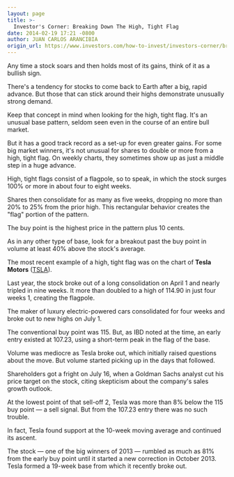 ```yaml
---
layout: page
title: >-
  Investor's Corner: Breaking Down The High, Tight Flag
date: 2014-02-19 17:21 -0800
author: JUAN CARLOS ARANCIBIA
origin_url: https://www.investors.com/how-to-invest/investors-corner/breaking-down-the-high-tight-flag
---
```





Any time a stock soars and then holds most of its gains, think of it as a bullish sign.


There's a tendency for stocks to come back to Earth after a big, rapid advance. But those that can stick around their highs demonstrate unusually strong demand.


Keep that concept in mind when looking for the high, tight flag. It's an unusual base pattern, seldom seen even in the course of an entire bull market.


But it has a good track record as a set-up for even greater gains. For some big market winners, it's not unusual for shares to double or more from a high, tight flag. On weekly charts, they sometimes show up as just a middle step in a huge advance.


High, tight flags consist of a flagpole, so to speak, in which the stock surges 100% or more in about four to eight weeks.


Shares then consolidate for as many as five weeks, dropping no more than 20% to 25% from the prior high. This rectangular behavior creates the "flag" portion of the pattern.


The buy point is the highest price in the pattern plus 10 cents.


As in any other type of base, look for a breakout past the buy point in volume at least 40% above the stock's average.


The most recent example of a high, tight flag was on the chart of **Tesla Motors** ([TSLA](https://research.investors.com/quote.aspx?symbol=TSLA)).


Last year, the stock broke out of a long consolidation on April 1 and nearly tripled in nine weeks. It more than doubled to a high of 114.90 in just four weeks 1, creating the flagpole.


The maker of luxury electric-powered cars consolidated for four weeks and broke out to new highs on July 1.


The conventional buy point was 115. But, as IBD noted at the time, an early entry existed at 107.23, using a short-term peak in the flag of the base.


Volume was mediocre as Tesla broke out, which initially raised questions about the move. But volume started picking up in the days that followed.


Shareholders got a fright on July 16, when a Goldman Sachs analyst cut his price target on the stock, citing skepticism about the company's sales growth outlook.


At the lowest point of that sell-off 2, Tesla was more than 8% below the 115 buy point — a sell signal. But from the 107.23 entry there was no such trouble.


In fact, Tesla found support at the 10-week moving average and continued its ascent.


The stock — one of the big winners of 2013 — rumbled as much as 81% from the early buy point until it started a new correction in October 2013. Tesla formed a 19-week base from which it recently broke out.




